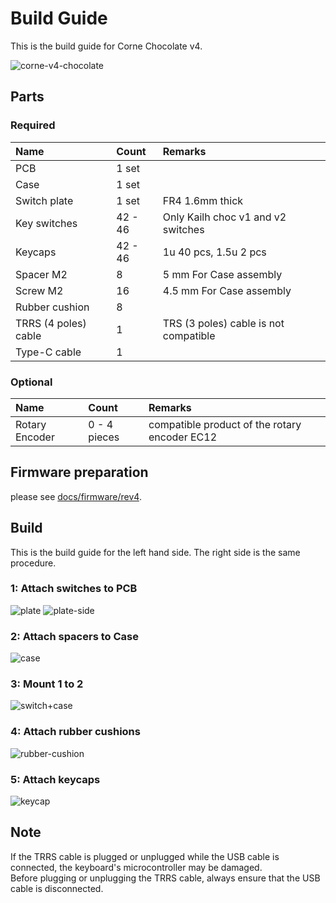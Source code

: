 # Build Guide
This is the build guide for Corne Chocolate v4.

![corne-v4-chocolate](https://github.com/foostan/crkbd/assets/736191/cb352424-9f66-4ad0-9deb-66710e60a781)


## Parts

### Required

| Name                 | Count   | Remarks                               |
|:---------------------|:--------|:--------------------------------------|
| PCB                  | 1 set   |                                       |
| Case                 | 1 set   |                                       |
| Switch plate         | 1 set   | FR4 1.6mm thick                       |
| Key switches         | 42 - 46 | Only Kailh choc v1 and v2 switches    |
| Keycaps              | 42 - 46 | 1u 40 pcs, 1.5u 2 pcs                 |
| Spacer M2            | 8       | 5 mm For Case assembly                |
| Screw M2             | 16      | 4.5 mm For Case assembly              |
| Rubber cushion       | 8       |                                       |
| TRRS (4 poles) cable | 1       | TRS (3 poles) cable is not compatible |
| Type-C cable         | 1       |                                       |

### Optional

| Name           | Count        | Remarks                                       |
|:---------------|:-------------|:----------------------------------------------|
| Rotary Encoder | 0 - 4 pieces | compatible product of the rotary encoder EC12 |

## Firmware preparation
please see [docs/firmware/rev4](../../firmware/rev4/firmware_en.md).

## Build
This is the build guide for the left hand side. The right side is the same procedure.

### 1: Attach switches to PCB
![plate](https://github.com/foostan/crkbd/assets/736191/c1f87d76-35b6-4aeb-b8c1-26124c8daf27)
![plate-side](https://github.com/foostan/crkbd/assets/736191/781b7c37-877d-4206-aaa6-dac7cd261063)

### 2: Attach spacers to Case
![case](https://github.com/foostan/crkbd/assets/736191/3f295698-29c5-4ed4-9973-3297876a9fc3)

### 3: Mount 1 to 2
![switch+case](https://github.com/foostan/crkbd/assets/736191/69c56486-54b5-4a95-9d15-6619ade7d521)

### 4: Attach rubber cushions
![rubber-cushion](https://github.com/foostan/crkbd/assets/736191/b74e9650-e709-4246-b35d-f8e0b8ebc646)

### 5: Attach keycaps
![keycap](https://github.com/foostan/crkbd/assets/736191/58cea8d4-d596-4379-ba91-5d9adb52ecca)

## Note
If the TRRS cable is plugged or unplugged while the USB cable is connected, the keyboard's microcontroller may be damaged.  
Before plugging or unplugging the TRRS cable, always ensure that the USB cable is disconnected.  